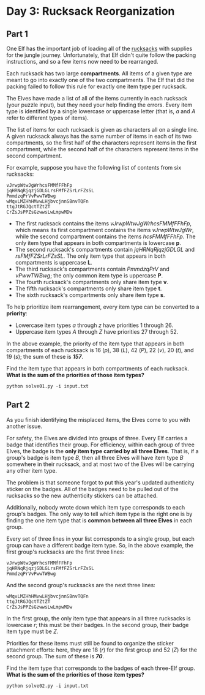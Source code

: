 # Day 3: Rucksack Reorganization

## Part 1

One Elf has the important job of loading all of the [rucksacks](https://en.wikipedia.org/wiki/Rucksack) with supplies for the jungle journey. Unfortunately, that Elf didn't quite follow the packing instructions, and so a few items now need to be rearranged.

Each rucksack has two large **compartments**. All items of a given type are meant to go into exactly one of the two compartments. The Elf that did the packing failed to follow this rule for exactly one item type per rucksack.

The Elves have made a list of all of the items currently in each rucksack (your puzzle input), but they need your help finding the errors. Every item type is identified by a single lowercase or uppercase letter (that is, _a_ and _A_ refer to different types of items).

The list of items for each rucksack is given as characters all on a single line. A given rucksack always has the same number of items in each of its two compartments, so the first half of the characters represent items in the first compartment, while the second half of the characters represent items in the second compartment.

For example, suppose you have the following list of contents from six rucksacks:
```
vJrwpWtwJgWrhcsFMMfFFhFp
jqHRNqRjqzjGDLGLrsFMfFZSrLrFZsSL
PmmdzqPrVvPwwTWBwg
wMqvLMZHhHMvwLHjbvcjnnSBnvTQFn
ttgJtRGJQctTZtZT
CrZsJsPPZsGzwwsLwLmpwMDw
```

 - The first rucksack contains the items _vJrwpWtwJgWrhcsFMMfFFhFp_, which means its first compartment contains the items _vJrwpWtwJgWr_, while the second compartment contains the items _hcsFMMfFFhFp_. The only item type that appears in both compartments is lowercase **p**.
 - The second rucksack's compartments contain _jqHRNqRjqzjGDLGL_ and _rsFMfFZSrLrFZsSL_. The only item type that appears in both compartments is uppercase **L**.
 - The third rucksack's compartments contain _PmmdzqPrV_ and _vPwwTWBwg_; the only common item type is uppercase **P**.
 - The fourth rucksack's compartments only share item type **v**.
 - The fifth rucksack's compartments only share item type **t**.
 - The sixth rucksack's compartments only share item type **s**.

To help prioritize item rearrangement, every item type can be converted to a **priority**:

 - Lowercase item types _a_ through _z_ have priorities 1 through 26.
 - Uppercase item types _A_ through _Z_ have priorities 27 through 52.

In the above example, the priority of the item type that appears in both compartments of each rucksack is 16 (_p_), 38 (_L_), 42 (_P_), 22 (_v_), 20 (_t_), and 19 (_s_); the sum of these is _**157**_.

Find the item type that appears in both compartments of each rucksack. **What is the sum of the priorities of those item types?**

```
python solve01.py -i input.txt
```

## Part 2

As you finish identifying the misplaced items, the Elves come to you with another issue.

For safety, the Elves are divided into groups of three. Every Elf carries a badge that identifies their group. For efficiency, within each group of three Elves, the badge is the **only item type carried by all three Elves**. That is, if a group's badge is item type _B_, then all three Elves will have item type _B_ somewhere in their rucksack, and at most two of the Elves will be carrying any other item type.

The problem is that someone forgot to put this year's updated authenticity sticker on the badges. All of the badges need to be pulled out of the rucksacks so the new authenticity stickers can be attached.

Additionally, nobody wrote down which item type corresponds to each group's badges. The only way to tell which item type is the right one is by finding the one item type that is **common between all three Elves** in each group.

Every set of three lines in your list corresponds to a single group, but each group can have a different badge item type. So, in the above example, the first group's rucksacks are the first three lines:

```
vJrwpWtwJgWrhcsFMMfFFhFp
jqHRNqRjqzjGDLGLrsFMfFZSrLrFZsSL
PmmdzqPrVvPwwTWBwg
```

And the second group's rucksacks are the next three lines:

```
wMqvLMZHhHMvwLHjbvcjnnSBnvTQFn
ttgJtRGJQctTZtZT
CrZsJsPPZsGzwwsLwLmpwMDw
```

In the first group, the only item type that appears in all three rucksacks is lowercase _r_; this must be their badges. In the second group, their badge item type must be _Z_.

Priorities for these items must still be found to organize the sticker attachment efforts: here, they are 18 (_r_) for the first group and 52 (_Z_) for the second group. The sum of these is _**70**_.

Find the item type that corresponds to the badges of each three-Elf group. **What is the sum of the priorities of those item types?**

```
python solve02.py -i input.txt
```
